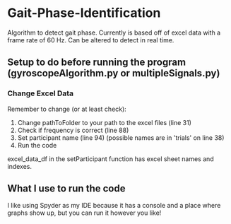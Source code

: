 # Gait-Phase-Identification

Algorithm to detect gait phase. Currently is based off of excel data with a frame rate of 60 Hz.
Can be altered to detect in real time.

## Setup to do before running the program (gyroscopeAlgorithm.py or multipleSignals.py)


### Change Excel Data
Remember to change (or at least check):
1. Change pathToFolder to your path to the excel files (line 31)
2. Check if frequency is correct (line 88)
3. Set participant name (line 94) (possible names are in 'trials' on line 38)
4. Run the code

excel_data_df in the setParticipant function has excel sheet names and indexes.


## What I use to run the code
I like using Spyder as my IDE because it has a console and a place where graphs show up, but you can run it however you like!
